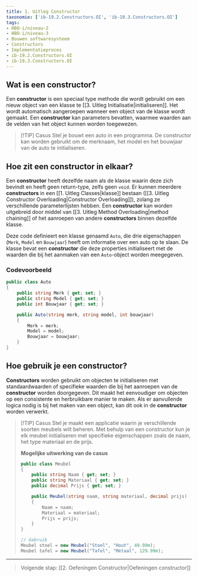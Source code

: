 ```yaml
---
title: 1. Uitleg Constructor
taxonomie: ['ib-19.2.Constructors.OI', 'ib-19.3.Constructors.OI']
tags:
- HBO-i/niveau-2
- HBO-i/niveau-3
- Bouwen softwaresysteem
- Constructors
- Implementatieproces
- ib-19.2.Constructors.OI
- ib-19.3.Constructors.OI
---
```


## Wat is een constructor?
Een **constructor** is een speciaal type methode die wordt gebruikt om een nieuw object van een klasse te [[3. Uitleg Initialisatie|initialiseren]]. Het wordt automatisch aangeroepen wanneer een object van de klasse wordt gemaakt. Een **constructor** kan parameters bevatten, waarmee waarden aan de velden van het object kunnen worden toegewezen.

> [!TIP] Casus
> Stel je bouwt een auto in een programma. De constructor kan worden gebruikt om de merknaam, het model en het bouwjaar van de auto te initialiseren.

## Hoe zit een constructor in elkaar?
Een **constructor** heeft dezelfde naam als de klasse waarin deze zich bevindt en heeft geen return-type, zelfs geen `void`. Er kunnen meerdere **constructors** in een [[1. Uitleg Classes|klasse]] bestaan ([[3. Uitleg Constructor Overloading|Constructor Overloading]]), zolang ze verschillende parameterlijsten hebben. Een **constructor** kan worden uitgebreid door middel van [[3. Uitleg Method Overloading|method chaining]] of het aanroepen van andere **constructors** binnen dezelfde klasse.

Deze code definieert een klasse genaamd `Auto`, die drie eigenschappen (`Merk`, `Model` en `Bouwjaar`) heeft om informatie over een auto op te slaan. De klasse bevat een **constructor** die deze properties initialiseert met de waarden die bij het aanmaken van een `Auto`-object worden meegegeven.

### Codevoorbeeld
```csharp
public class Auto
{
    public string Merk { get; set; }
    public string Model { get; set; }
    public int Bouwjaar { get; set; }

    public Auto(string merk, string model, int bouwjaar)
    {
        Merk = merk;
        Model = model;
        Bouwjaar = bouwjaar;
    }
}
```

## Hoe gebruik je een constructor?
**Constructors** worden gebruikt om objecten te initialiseren met standaardwaarden of specifieke waarden die bij het aanroepen van de **constructor** worden doorgegeven. Dit maakt het eenvoudiger om objecten op een consistente en herbruikbare manier te maken. Als er aanvullende logica nodig is bij het maken van een object, kan dit ook in de **constructor** worden verwerkt.

> [!TIP] Casus
> Stel je maakt een applicatie waarin je verschillende soorten meubels wilt beheren. Met behulp van een constructor kun je elk meubel initialiseren met specifieke eigenschappen zoals de naam, het type materiaal en de prijs.
> 
> **Mogelijke uitwerking van de casus**
> ```csharp
> public class Meubel
> {
>     public string Naam { get; set; }
>     public string Materiaal { get; set; }
>     public decimal Prijs { get; set; }
> 
>     public Meubel(string naam, string materiaal, decimal prijs)
>     {
>         Naam = naam;
>         Materiaal = materiaal;
>         Prijs = prijs;
>     }
> }
> 
> // Gebruik
> Meubel stoel = new Meubel("Stoel", "Hout", 49.99m);
> Meubel tafel = new Meubel("Tafel", "Metaal", 129.99m);
> ```

---

> Volgende stap: [[2. Oefeningen Constructor|Oefeningen constructor]]
